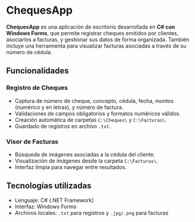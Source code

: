 # ChequesApp

**ChequesApp** es una aplicación de escritorio desarrollada en **C# con Windows Forms**, que permite registrar cheques emitidos por clientes, asociarlos a facturas, y gestionar sus datos de forma organizada. También incluye una herramienta para visualizar facturas asociadas a través de su número de cédula.

## Funcionalidades

### Registro de Cheques
- Captura de número de cheque, concepto, cédula, fecha, montos (numérico y en letras), y número de factura.
- Validaciones de campos obligatorios y formatos numéricos válidos.
- Creación automática de carpetas `C:\Cheques\` y `C:\Facturas\`.
- Guardado de registros en archivo `.txt`.

### Visor de Facturas
- Búsqueda de imágenes asociadas a la cédula del cliente.
- Visualización de imágenes desde la carpeta `C:\Facturas\`.
- Interfaz limpia para navegar entre resultados.

## Tecnologías utilizadas

- Lenguaje: C# (.NET Framework)
- Interfaz: Windows Forms
- Archivos locales: `.txt` para registros y `.jpg/.png` para facturas
